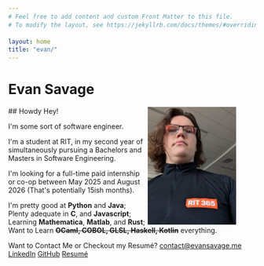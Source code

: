 ```yaml
---
# Feel free to add content and custom Front Matter to this file.
# To modify the layout, see https://jekyllrb.com/docs/themes/#overriding-theme-defaults

layout: home
title: "evan/"
---
```

# Evan Savage
<figure><img align="right" height="240" src="me.jpg"></figure>
## Howdy Hey!

I'm some sort of <span class = "linear-text-gradient">software engineer</span>.

I'm a student at RIT, in my second year of simultaneously pursuing a <span class = "linear-text-gradient">Bachelors</span> and <span class = "linear-text-gradient">Masters</span> in Software Engineering.

I'm looking for a full-time paid internship or co-op between May 2025 and August 2026 (That's potentially 15ish months).

I'm pretty good at **Python** and **Java**;
Plenty adequate in **C**, and **Javascript**;
Learning **Mathematica**, **Matlab**, and **Rust**;
Want to Learn ~~**OCaml, COBOL, GLSL, Haskell, Kotlin**~~ <span class = "linear-text-gradient">everything</span>.

Want to Contact Me or Checkout my Resumé?
<a href="mailto:contact@evansavage.me"><span class = "linear-text-gradient">contact@evansavage.me</span></a>
<a href="https://linkedin.com/in/evan-savage"><span class = "linear-text-gradient">LinkedIn</span></a>
<a href="https://github.com/evansnavage"><span class = "linear-text-gradient">GitHub</span></a>
<a href="/resume/"><span class = "linear-text-gradient">Resumé</span></a>
